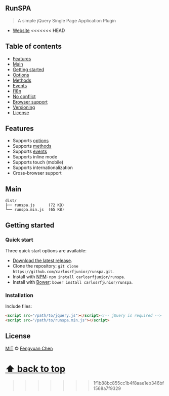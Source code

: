 ## RunSPA

> A simple jQuery Single Page Application Plugin 

- [Website](http://www.lanx.com.br)
<<<<<<< HEAD





## Table of contents

- [Features](#features)
- [Main](#main)
- [Getting started](#getting-started)
- [Options](#options)
- [Methods](#methods)
- [Events](#events)
- [I18n](#i18n)
- [No conflict](#no-conflict)
- [Browser support](#browser-support)
- [Versioning](#versioning)
- [License](#license)




## Features

- Supports [options](#options)
- Supports [methods](#methods)
- Supports [events](#events)
- Supports inline mode
- Supports touch (mobile)
- Supports internationalization
- Cross-browser support



## Main

```
dist/
├── runspa.js      (72 KB)
└── runspa.min.js  (65 KB)
```



## Getting started

### Quick start

Three quick start options are available:

- [Download the latest release](https://github.com/carlosrfjunior/runspa/archive/master.zip).
- Clone the repository: `git clone https://github.com/carlosrfjunior/runspa.git`.
- Install with [NPM](http://npmjs.org): `npm install carlosrfjunior/runspa`.
- Install with [Bower](http://bower.io): `bower install carlosrfjunior/runspa`.


### Installation

Include files:

```html
<script src="/path/to/jquery.js"></script><!-- jQuery is required -->
<script src="/path/to/runspa.min.js"></script>
```


## License

[MIT](http://opensource.org/licenses/MIT) © [Fengyuan Chen](http://chenfengyuan.com)


[⬆ back to top](#table-of-contents)
=======
>>>>>>> 1f1b88bc855cc1b4f8aae1eb346bf1568a7f9329

